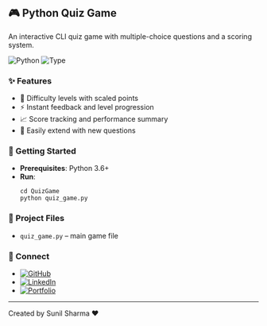 ## 🎮 Python Quiz Game

An interactive CLI quiz game with multiple-choice questions and a scoring system.

![Python](https://img.shields.io/badge/Python-3.6%2B-3776AB?logo=python&logoColor=white)
![Type](https://img.shields.io/badge/App-CLI-5E5E5E)

### ✨ Features
- 🧠 Difficulty levels with scaled points
- ⚡ Instant feedback and level progression
- 📈 Score tracking and performance summary
- 🧩 Easily extend with new questions

### 🚀 Getting Started
- **Prerequisites**: Python 3.6+
- **Run**:
  ```
  cd QuizGame
  python quiz_game.py
  ```

### 📁 Project Files
- `quiz_game.py` – main game file

### 🔗 Connect
- [![GitHub](https://img.shields.io/badge/GitHub-100000?logo=github&logoColor=white)](https://github.com/sunbyte16)
- [![LinkedIn](https://img.shields.io/badge/LinkedIn-0A66C2?logo=linkedin&logoColor=white)](https://www.linkedin.com/in/sunil-kumar-bb88bb31a/)
- [![Portfolio](https://img.shields.io/badge/Portfolio-000000?logo=firefox&logoColor=white)](https://lively-dodol-cc397c.netlify.app)

---

Created by Sunil Sharma ❤️
